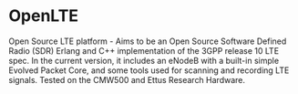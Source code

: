 # OpenLTE
Open Source LTE platform - Aims to be an Open Source Software Defined Radio (SDR) Erlang and C++ implementation of the 3GPP release 10 LTE spec. In the current version, it includes an eNodeB with a built-in simple Evolved Packet Core, and some tools used for scanning and recording LTE signals. Tested on the CMW500 and Ettus Research Hardware.
